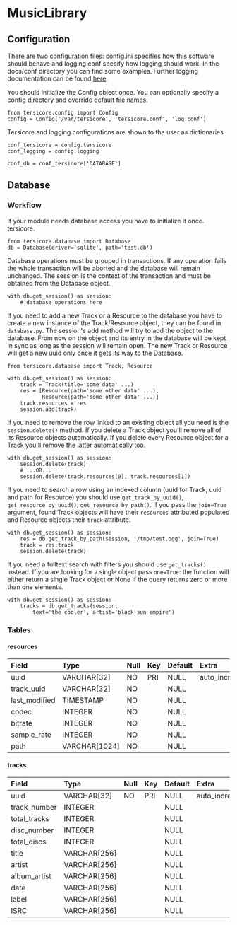 # MusicLibrary

## Configuration

There are two configuration files: config.ini specifies how this software should
behave and logging.conf specify how logging should work. In the docs/conf
directory you can find some examples. Further logging documentation can be found
[here][python-logging-config-dictschema].

You should initialize the Config object once. You can optionally specify a
config directory and override default file names.

    from tersicore.config import Config
    config = Config('/var/tersicore', 'tersicore.conf', 'log.conf')

Tersicore and logging configurations are shown to the user as dictionaries.

    conf_tersicore = config.tersicore
    conf_logging = config.logging
    
    conf_db = conf_tersicore['DATABASE']

## Database

### Workflow

If your module needs database access you have to initialize it once.
tersicore.

    from tersicore.database import Database
    db = Database(driver='sqlite', path='test.db')

Database operations must be grouped in transactions. If any operation fails the
whole transaction will be aborted and the database will remain unchanged. The
session is the context of the transaction and must be obtained from the Database
object.

    with db.get_session() as session:
        # database operations here

If you need to add a new Track or a Resource to the database you have to create
a new instance of the Track/Resource object, they can be found in `database.py`.
The session's add method will try to add the object to the database.
From now on the object and its entry in the database will be kept in sync as
long as the session will remain open.
The new Track or Resource will get a new uuid only once it gets its
way to the Database.

    from tersicore.database import Track, Resource
    
    with db.get_session() as session:
        track = Track(title='some data' ...)
        res = [Resource(path='some other data' ...),
               Resource(path='some other data' ...)]
        track.resources = res
        session.add(track)

If you need to remove the row linked to an existing object all you need is the
`session.delete()` method. If you delete a Track object you'll remove all of
its Resource objects automatically. If you delete every Resource object for a
Track you'll remove the latter automatically too.

    with db.get_session() as session:
        session.delete(track)
        # ...OR...
        session.delete(track.resources[0], track.resources[1])

If you need to search a row using an indexed column (uuid for Track, uuid and
path for Resource) you should use `get_track_by_uuid()`,
`get_resource_by_uuid()`, `get_resource_by_path()`. If you pass the `join=True`
argument, found Track objects will have their `resources` attributed populated
and Resource objects their `track` attribute.

    with db.get_session() as session:
        res = db.get_track_by_path(session, '/tmp/test.ogg', join=True)
        track = res.track
        session.delete(track)

If you need a fulltext search with filters you should use `get_tracks()`
instead. If you are looking for a single object pass `one=True`: the function
will either return a single Track object or None if the query returns zero or
more than one elements.

    with db.get_session() as session:
        tracks = db.get_tracks(session,
            text='the cooler', artist='black sun empire')

### Tables

#### resources

| Field           | Type            | Null | Key | Default | Extra          |
| :---------------| :-------------- | :--- | :-- | :------ | :------------- |
| uuid            | VARCHAR[32]     | NO   | PRI | NULL    | auto_increment |
| track_uuid      | VARCHAR[32]     | NO   |     | NULL    |                |
| last_modified   | TIMESTAMP       | NO   |     | NULL    |                |
| codec           | INTEGER         | NO   |     | NULL    |                |
| bitrate         | INTEGER         | NO   |     | NULL    |                |
| sample_rate     | INTEGER         | NO   |     | NULL    |                |
| path            | VARCHAR[1024]   | NO   |     | NULL    |                |

#### tracks

| Field           | Type            | Null | Key | Default | Extra          |
| :---------------| :---------------| :--- | :-- | :------ | :------------- |
| uuid            | VARCHAR[32]     | NO   | PRI | NULL    | auto_increment |
| track_number    | INTEGER         |      |     | NULL    |                |
| total_tracks    | INTEGER         |      |     | NULL    |                |
| disc_number     | INTEGER         |      |     | NULL    |                |
| total_discs     | INTEGER         |      |     | NULL    |                |
| title           | VARCHAR[256]    |      |     | NULL    |                |
| artist          | VARCHAR[256]    |      |     | NULL    |                |
| album_artist    | VARCHAR[256]    |      |     | NULL    |                |
| date            | VARCHAR[256]    |      |     | NULL    |                |
| label           | VARCHAR[256]    |      |     | NULL    |                |
| ISRC            | VARCHAR[256]    |      |     | NULL    |                |


[python-logging-config-dictschema]: https://docs.python.org/3/library/logging.config.html#logging-config-dictschema
